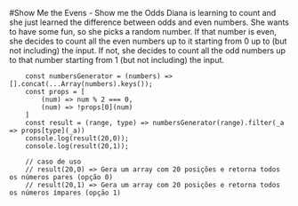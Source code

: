 
#Show Me the Evens - Show me the Odds 
Diana is learning to count and she just learned the difference between odds and even numbers. 
She wants to have some fun, so she picks a random number. 
If that number is even, she decides to count all the even numbers up to it starting from 0 up to (but not including) the input. 
If not, she decides to count all the odd numbers up to that number starting from 1 (but not including) the input. 


```
	const numbersGenerator = (numbers) => [].concat(...Array(numbers).keys());
	const props = [
		(num) => num % 2 === 0,
		(num) => !props[0](num)
	]
	const result = (range, type) => numbersGenerator(range).filter(_a => props[type](_a))
	console.log(result(20,0)); 
	console.log(result(20,1)); 

	// caso de uso
	// result(20,0) => Gera um array com 20 posições e retorna todos os números pares (opção 0)
	// result(20,1) => Gera um array com 20 posições e retorna todos os números ímpares (opção 1)

```
